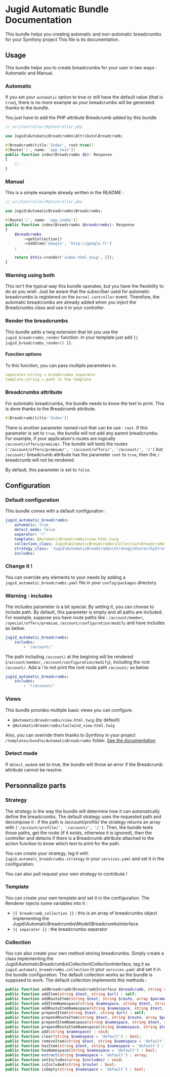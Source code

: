 # Jugid Automatic Bundle Documentation
This bundle helps you creating automatic and non-automatic breadcrumbs for your Symfony project
This file is its documentation.

## Usage
This bundle helps you to create breadcrumbs for your user in two ways : Automatic and Manual.

### Automatic
If you set your `automatic` option to true or still have the default value (that is `true`), there is no more example as your breadcrumbs will be generated thanks to the bundle.

You just have to add the PHP attribute Breadcrumb added by this bundle

```php
// src/Controller/MyController.php

use Jugid\AutomaticBreadcrumbs\Attribute\Breadcrumb;

#[Breadcrumb(title:'Index', root:true)]
#[Route('/', name: 'app_test')]
public function index(Breadcrumbs $b): Response
{
    //...
}
```

### Manual
This is a simple example already written in the README : 

```php
// src/Controller/MyController.php

use Jugid\AutomaticBreadcrumbs\Breadcrumbs;

#[Route('/', name: 'app_index')]
public function index(Breadcrumbs $breadcrumbs): Response
{
    $breadcrumbs
        ->getCollection()
        ->addItem('Google', 'http://google.fr')
    ;

    return $this->render('index.html.twig', []);
}
```
### Warning using both
This isn't the typical way this bundle operates, but you have the flexibility to do as you wish. Just be aware that the subscriber used for automatic breadcrumbs is registered on the `kernel.controller` event. Therefore, the automatic breadcrumbs are already added when you inject the Breadcrumbs class and use it in your controller.

### Render the breadcrumbs
This bundle adds a twig extension that let you use the `jugid_breadcrumbs_render` function.
In your template just add `{{ jugid_breadcrumbs_render() }}`.

#### Function options
To this function, you can pass multiple parameters in.
```yaml
separator:string = breadcrumbs separator
template:string = path to the template
```

### Breadcrumbs attribute
For automatic breadcrumbs, the bundle needs to know the text to print. This is done thanks to the Breadcrumb attribute.
```php
#[Breadcrumb(title:'Index')]
```

There is another parameter named root that can be use : `root`. If this parameter is set to `true`, the bundle will not add any parent breadcrumbs. For example, if your application's routes are logically `/account/offers/premium/`. The bundle will tests the routes `['/account/offers/premium/', '/account/offers/', '/account/', '/']` but `/account/` breadcrumb attribute has the parameter `root` to `true`, then the `/` breadcrumb will not be rendered.

By default, this parameter is set to `false`.

## Configuration

### Default configuration
This bundle comes with a default configuration :
```yaml
jugid_automatic_breadcrumbs:
    automatic: true
    detect_mode: false
    separator: '/'
    template: @AutomaticBreadcrumbs/view.html.twig
    collection_class: Jugid\AutomaticBreadcrumbs\Collection\BreadcrumbsCollection
    strategy_class: 'Jugid\AutomaticBreadcrumbs\Strategy\HierarchyStrategy'
    includes:
```
### Change it !
You can override any elements to your needs by adding a `jugid_automatic_breadcrumbs.yaml` file in your `config/packages` directory.

### Warning : includes
The includes parameter is a bit special. By setting it, you can choose to include path. By default, this parameter is empty and all paths are included.
For example, suppose you have route paths like : `/account/member`, `/special/offers/premium`, `/account/configuration/modify` and have includes as below.

```yaml
jugid_automatic_breadcrumbs:
    includes:
        - '/account/'
```

The path including `/account/` at the begining will be rendered (`/account/member`, `/account/configuration/modify`), including the root `/account/`. Add a ! to not print the root route path `/account/` as below.

```yaml
jugid_automatic_breadcrumbs:
    includes:
        - '!/account/'
```

### Views
This bundle provides multiple basic views you can configure.
* `@AutomaticBreadcrumbs/view.html.twig` (by default)
* `@AutomaticBreadcrumbs/tailwind_view.html.twig`

Also, you can override them thanks to Symfony in your project `/templates/bundle/AutomaticBreadcrumbs` folder.
[See the documentation](https://symfony.com/doc/current/bundles/override.html)

### Detect mode
If `detect_mode`is set to true, the bundle will throw an error if the Breadcrumb attribute cannot be resolve.

## Personnalize parts

### Strategy
The strategy is the way the bundle will determine how it can automatically define the breadcrumbs.
The default strategy uses the requested path and decompose it : if the path is /account/profile/ the strategy returns an array with `['/account/profile/', '/account/', '/']`. Then, the bundle tests those paths, get the route (if it exists, otherwise it is ignored), then the controller and detects if there is a Breadcrumb attribute attached to the action function to know which text to print for the path.

You can create your strategy, tag it with `jugid.automati_breadcrumbs.strategy` in your `services.yaml` and set it in the configuration.

You can also pull request your own strategy to contribute !

### Template
You can create your own template and set it in the configuration. The Renderer injects some variables into it :
- `{{ breadcrumb_collection }}` : this is an array of breadcrumbs object implementing the Jugid\AutomaticBreadcrumbs\Model\BreadcrumbsInterface
- `{{ separator }}` : the breadcrumbs separator

### Collection
You can also create your own method storing breadcrumbs. Simply create a class implementing the Jugid\AutomaticBreadcrumbs\Collection\CollectionInterface, tag it as `jugid.automati_breadcrumbs.collection` in your `services.yaml` and set it in the bundle configuration.
The default collection works as the bundle is supposed to work. The default collection implements this methods : 

```php
public function addBreadcrumb(BreadcrumbInterface $breadcrumb, string $namespace = 'default'): self;
public function addItem(string $text, string $url) : self;
public function addRouteItem(string $text, string $route, array $parameters = []): self;
public function addItemNamespace(string $namespace, string $text, string $url) : self;
public function addRouteItemNamespace(string $namespace, string $text, string $route, array $parameters = []): self;
public function prependItem(string $text, string $url) : self;
public function prependRouteItem(string $text, string $route, array $parameters = []): self;
public function prependItemNamespace(string $namespace, string $text, string $url) : self;
public function prependRouteItemNamespace(string $namespace, string $text, string $route, array $parameters = []): self;
public function add(string $namespace) : void;
public function clear(string $namespace = 'default') : bool;
public function removeItem(string $text, string $namespace = 'default') : bool;
public function hasItem(string $text, string $namespace = 'default') : bool;
public function hasNamespace(string $namespace = 'default') : bool;
public function extract(string $namespace = 'default') : array;
public function setIncludes(array $includes) : void;
public function isIncluded(string $route) : bool;
public function isEmpty(string $namespace = 'default') : bool;
```